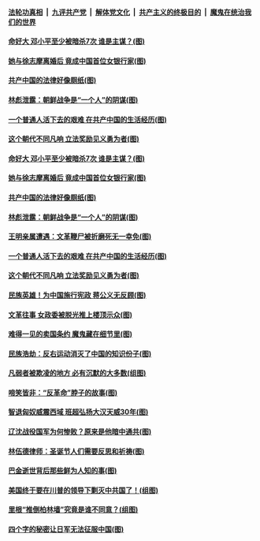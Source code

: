 ####  [法轮功真相](../../../../basic/blob/master/README.md?t=12282231) &nbsp;|&nbsp; [九评共产党](../../../../9ping.md/blob/master/README.md?t=12282231) &nbsp;|&nbsp; [解体党文化](../../../../jtdwh.md/blob/master/README.md?t=12282231)  &nbsp;|&nbsp; [共产主义的终极目的](../../../../gczydzjmd.md/blob/master/README.md?t=12282231) &nbsp;|&nbsp; [魔鬼在统治我们的世界](../../../../mgztzwmdsj.md/blob/master/README.md?t=12282231) 

#### [命好大 邓小平至少被暗杀7次 谁是主谋？(图)](../pages/p6/957200.md?t=12282231) 

#### [她与徐志摩离婚后 竟成中国首位女银行家(图)](../pages/p6/955602.md?t=12282231) 

#### [共产中国的法律好像厕纸(图)](../pages/p6/957184.md?t=12282231) 

#### [林彪泄露：朝鲜战争是“一个人”的阴谋(图)](../pages/p6/956350.md?t=12282231) 

#### [一个普通人活下去的艰难 在共产中国的生活经历(图)](../pages/p6/957161.md?t=12282231) 

#### [这个朝代不同凡响 立法奖励见义勇为者(图)](../pages/p6/954488.md?t=12282231) 

#### [命好大 邓小平至少被暗杀7次 谁是主谋？(图)](../pages/p6/957200.md?t=12282231) 

#### [她与徐志摩离婚后 竟成中国首位女银行家(图)](../pages/p6/955602.md?t=12282231) 

#### [共产中国的法律好像厕纸(图)](../pages/p6/957184.md?t=12282231) 

#### [林彪泄露：朝鲜战争是“一个人”的阴谋(图)](../pages/p6/956350.md?t=12282231) 

#### [王明亲属遭遇：文革鞭尸被折磨死无一幸免(图)](../pages/p6/956922.md?t=12282231) 

#### [一个普通人活下去的艰难 在共产中国的生活经历(图)](../pages/p6/957161.md?t=12282231) 

#### [这个朝代不同凡响 立法奖励见义勇为者(图)](../pages/p6/954488.md?t=12282231) 

#### [民族英雄！为中国施行宪政 蒋公义无反顾(图)](../pages/p6/956345.md?t=12282231) 

#### [文革往事 女政委被脱光推上楼顶示众(图)](../pages/p6/956817.md?t=12282231) 

#### [难得一见的卖国条约 魔鬼藏在细节里(图)](../pages/p6/956818.md?t=12282231) 

#### [民族浩劫：反右运动消灭了中国的知识份子(图)](../pages/p6/955953.md?t=12282231) 

#### [凡弱者被欺凌的地方 必有沉默的大多数(组图)](../pages/p6/956637.md?t=12282231) 

#### [啼笑皆非：“反革命”脖子的故事(图)](../pages/p6/956393.md?t=12282231) 

#### [智退匈奴威震西域 班超弘扬大汉天威30年(图)](../pages/p6/956347.md?t=12282231) 

#### [辽沈战役国军为何惨败？原来是他暗中通共(图)](../pages/p6/956816.md?t=12282231) 

#### [林伍德律师：圣诞节人们需要反思和祈祷(图)](../pages/p6/956491.md?t=12282231) 

#### [巴金逝世背后那些鲜为人知的事(图)](../pages/p6/956322.md?t=12282231) 

#### [美国终于要在川普的领导下剿灭中共国了！(组图)](../pages/p6/956348.md?t=12282231) 

#### [里根“推倒柏林墙”究竟是谁不同意？(组图)](../pages/p6/956522.md?t=12282231) 

#### [四个字的秘密让日军无法征服中国(图)](../pages/p6/956352.md?t=12282231) 

